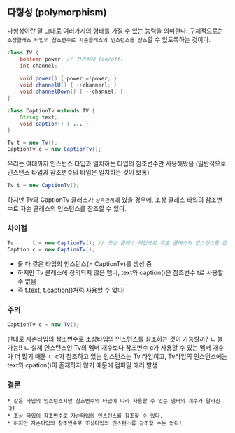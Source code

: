 ## 다형성 (polymorphism)

다형성이란 말 그대로 여러가지의 형태를 가질 수 있는 능력을 의미한다.
구체적으로는 ```조상클래스 타입의 참조변수로 자손클래스의 인스턴스를 참조```할 수 있도록하는 것이다.

```java
class TV {
    boolean power; // 전원상태 (on/off)
    int channel;
    
    void power() { power =!power; }
    void channelU() { ++channerl; }
    void channelDown() { --channel; }
}

class CaptionTv extends TV {
    String text; 
    void caption() { ... }
}
```

```java
Tv t = new Tv();
CaptionTv c = new CaptionTv();
```
우리는 여태까지 인스턴스 타입과 일치하는 타입의 참조변수만 사용해왔음 (일반적으로 인스턴스 타입과 참조변수의 타입은 일치하는 것이 보통)

```java
Tv t = new CaptionTv();
```

하지만 Tv와 CaptionTv 클래스가 ```상속관계```에 있을 경우에, 조상 클래스 타입의 참조변수로 자손 클래스의 인스턴스를 참조할 수 있다. 

### 차이점

```java
Tv      t = new CaptionTv(); // 조상 클래스 타입으로 자손 클래스의 인스턴스를 참조
Caption c = new CaptionTv();
```
* 둘 다 같은 타입의 인스턴스(= CaptionTv)를 생성 중
* 하지만 Tv 클래스에 정의되지 않은 멤버, text와 caption()은 참조변수 t로 사용할 수 없음
* 죽 t.text, t.caption()처럼 사용할 수 없다!

### 주의

```java
CaptionTv c = new Tv();
```

반대로 자손타입의 참조변수로 조상타입의 인스턴스를 참조하는 것이 가능할까?
ㄴ 불가능!!
ㄴ 실제 인스턴스인 Tv의 멤버 개수보다 참조변수 c가 사용할 수 있는 멤버 개수가 더 많기 때문
ㄴ c가 참조하고 있는 인스턴스는 Tv 타입이고, Tv타입의 인스턴스에는 text와 cpation()이 존재하지 않기 때문에 컴파일 에러 발생

### 결론

```
* 같은 타입의 인스턴스지만 참조변수의 타입에 따라 사용할 수 있는 멤버의 개수가 달라진다!
* 조상 타입의 참조변수로 자손타입의 인스턴스를 참조할 수 있다.
* 하지만 자손타입의 참조변수로 조상타입의 인스턴스를 참조할 수는 없다!
```
